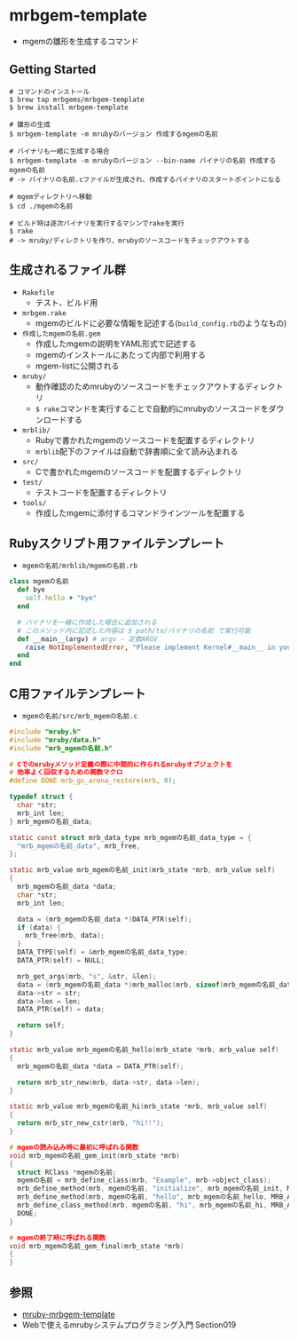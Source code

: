 # mrbgem-template
- mgemの雛形を生成するコマンド

## Getting Started
```
# コマンドのインストール
$ brew tap mrbgems/mrbgem-template
$ brew install mrbgem-template

# 雛形の生成
$ mrbgem-template -m mrubyのバージョン 作成するmgemの名前

# バイナリも一緒に生成する場合
$ mrbgem-template -m mrubyのバージョン --bin-name バイナリの名前 作成するmgemの名前
# -> バイナリの名前.cファイルが生成され、作成するバイナリのスタートポイントになる

# mgemディレクトリへ移動
$ cd ./mgemの名前

# ビルド時は逐次バイナリを実行するマシンでrakeを実行
$ rake
# -> mruby/ディレクトリを作り、mrubyのソースコードをチェックアウトする
```

## 生成されるファイル群
- `Rakefile`
  - テスト、ビルド用
- `mrbgem.rake`
  - mgemのビルドに必要な情報を記述する(`build_config.rb`のようなもの)
- `作成したmgemの名前.gem`
  - 作成したmgemの説明をYAML形式で記述する
  - mgemのインストールにあたって内部で利用する
  - mgem-listに公開される
- `mruby/`
  - 動作確認のためmrubyのソースコードをチェックアウトするディレクトリ
  - `$ rake`コマンドを実行することで自動的にmrubyのソースコードをダウンロードする
- `mrblib/`
  - Rubyで書かれたmgemのソースコードを配置するディレクトリ
  - `mrblib`配下のファイルは自動で辞書順に全て読み込まれる
- `src/`
  - Cで書かれたmgemのソースコードを配置するディレクトリ
- `test/`
  - テストコードを配置するディレクトリ
- `tools/`
  - 作成したmgemに添付するコマンドラインツールを配置する

## Rubyスクリプト用ファイルテンプレート
- `mgemの名前/mrblib/mgemの名前.rb`
```ruby
class mgemの名前
  def bye
    self.hello + "bye"
  end

  # バイナリを一緒に作成した場合に追加される
  # このメソッド内に記述した内容は $ path/to/バイナリの名前 で実行可能
  def __main__(argv) # argv - 定数ARGV
    raise NotImplementedError, "Please implement Kernel#__main__ in your .rb file"
  end
end
```
## C用ファイルテンプレート
- `mgemの名前/src/mrb_mgemの名前.c`
```c
#include "mruby.h"
#include "mruby/data.h"
#include "mrb_mgemの名前.h"

# Cでのmrubyメソッド定義の際に中間的に作られるmrubyオブジェクトを
# 効率よく回収するための関数マクロ
#define DONE mrb_gc_arena_restore(mrb, 0);

typedef struct {
  char *str;
  mrb_int len;
} mrb_mgemの名前_data;

static const struct mrb_data_type mrb_mgemの名前_data_type = {
  "mrb_mgemの名前_data", mrb_free,
};

static mrb_value mrb_mgemの名前_init(mrb_state *mrb, mrb_value self)
{
  mrb_mgemの名前_data *data;
  char *str;
  mrb_int len;

  data = (mrb_mgemの名前_data *)DATA_PTR(self);
  if (data) {
    mrb_free(mrb, data);
  }
  DATA_TYPE(self) = &mrb_mgemの名前_data_type;
  DATA_PTR(self) = NULL;

  mrb_get_args(mrb, "s", &str, &len);
  data = (mrb_mgemの名前_data *)mrb_malloc(mrb, sizeof(mrb_mgemの名前_data));
  data->str = str;
  data->len = len;
  DATA_PTR(self) = data;

  return self;
}

static mrb_value mrb_mgemの名前_hello(mrb_state *mrb, mrb_value self)
{
  mrb_mgemの名前_data *data = DATA_PTR(self);

  return mrb_str_new(mrb, data->str, data->len);
}

static mrb_value mrb_mgemの名前_hi(mrb_state *mrb, mrb_value self)
{
  return mrb_str_new_cstr(mrb, "hi!!");
}

# mgemの読み込み時に最初に呼ばれる関数
void mrb_mgemの名前_gem_init(mrb_state *mrb)
{
  struct RClass *mgemの名前;
  mgemの名前 = mrb_define_class(mrb, "Example", mrb->object_class);
  mrb_define_method(mrb, mgemの名前, "initialize", mrb_mgemの名前_init, MRB_ARGS_REQ(1));
  mrb_define_method(mrb, mgemの名前, "hello", mrb_mgemの名前_hello, MRB_ARGS_NONE());
  mrb_define_class_method(mrb, mgemの名前, "hi", mrb_mgemの名前_hi, MRB_ARGS_NONE());
  DONE;
}

# mgemの終了時に呼ばれる関数
void mrb_mgemの名前_gem_final(mrb_state *mrb)
{
}
```

## 参照
- [mruby-mrbgem-template](https://github.com/matsumotory/mruby-mrbgem-template)
- Webで使えるmrubyシステムプログラミング入門 Section019
